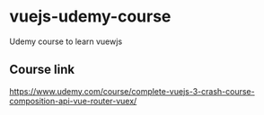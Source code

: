 # vuejs-udemy-course
Udemy course to learn vuewjs


## Course link
https://www.udemy.com/course/complete-vuejs-3-crash-course-composition-api-vue-router-vuex/
